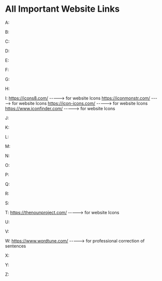 # All Important Website Links

A:


B:



C:


D:


E:



F:


G:


H:


I:
    https://icons8.com/ -----> for website Icons 
    https://iconmonstr.com/ -----> for website Icons
    https://icon-icons.com/ -----> for website Icons
    https://www.iconfinder.com/ -----> for website Icons
    



J:


K:


L:


M:


N:



O:


P:


Q:


R:



S:


T:
        https://thenounproject.com/ -----> for website Icons

U:



V:



W: 
       https://www.wordtune.com/ -----> for professional correction of sentences
     


X:



Y:



Z:


